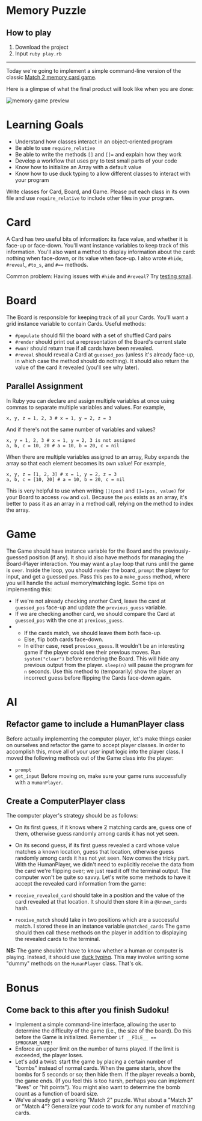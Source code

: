 # Memory Puzzle

## How to play
1. Download the project
2. Input `ruby play.rb`
 
 --- 
 

Today we're going to implement a simple command-line version of the classic [Match 2 memory card game](http://mypuzzle.org/find-the-pair).



Here is a glimpse of what the final product will look like when you are done:

![memory game preview](https://github.com/yuichiu416/memory_game/blob/master/memory.gif "gif")

# Learning Goals
* Understand how classes interact in an object-oriented program
* Be able to use `require_relative`
* Be able to write the methods `[]` and `[]=` and explain how they work
* Develop a workflow that uses pry to test small parts of your code
* Know how to initialize an Array with a default value
* Know how to use duck typing to allow different classes to interact with your program

Write classes for Card, Board, and Game. Please put each class in its own file and use `require_relative` to include other files in your program.

# Card
A Card has two useful bits of information: its face value, and whether it is face-up or face-down. You'll want instance variables to keep track of this information. You'll also want a method to display information about the card: nothing when face-down, or its value when face-up. I also wrote `#hide`, `#reveal`, `#to_s`, and `#==` methods.

Common problem: Having issues with `#hide` and `#reveal`? Try [testing small](https://open.appacademy.io/learn/swe-online/ruby/testing-small--from-memory-puzzle-). 

# Board
The Board is responsible for keeping track of all your Cards. You'll want a grid instance variable to contain Cards. Useful methods:

* `#populate` should fill the board with a set of shuffled Card pairs
* `#render` should print out a representation of the Board's current state
* `#won?` should return true if all cards have been revealed.
* `#reveal` should reveal a Card at `guessed_pos` (unless it's already face-up, in which case the method should do nothing). It should also return the value of the card it revealed (you'll see why later).

## Parallel Assignment
In Ruby you can declare and assign multiple variables at once using commas to separate multiple variables and values. For example,

```
x, y, z = 1, 2, 3 # x = 1, y = 2, z = 3
```

And if there's not the same number of variables and values?

```
x, y = 1, 2, 3 # x = 1, y = 2, 3 is not assigned
a, b, c = 10, 20 # a = 10, b = 20, c = nil
```

When there are multiple variables assigned to an array, Ruby expands the array so that each element becomes its own value! For example,

```
x, y, z = [1, 2, 3] # x = 1, y = 2, z = 3
a, b, c = [10, 20] # a = 10, b = 20, c = nil
```

This is very helpful to use when writing `[](pos)` and `[]=(pos, value)` for your Board to access `row` and `col`. Because the `pos` exists as an array, it's better to pass it as an array in a method call, relying on the method to index the array.

# Game
The Game should have instance variable for the Board and the previously-guessed position (if any). It should also have methods for managing the Board-Player interaction. You may want a `play` loop that runs until the game is `over`. Inside the loop, you should `render` the board, `prompt` the player for input, and get a guessed `pos`. Pass this `pos` to a `make_guess` method, where you will handle the actual memory/matching logic. Some tips on implementing this:

* If we're not already checking another Card, leave the card at `guessed_pos` face-up and update the `previous_guess` variable.
* If we are checking another card, we should compare the Card at `guessed_pos` with the one at `previous_guess`.
* 
    * If the cards match, we should leave them both face-up.
    * Else, flip both cards face-down.
    * In either case, reset `previous_guess`.
It wouldn't be an interesting game if the player could see their previous moves. Run `system("clear")` before rendering the Board. This will hide any previous output from the player. `sleep(n)` will pause the program for `n` seconds. Use this method to (temporarily) show the player an incorrect guess before flipping the Cards face-down again.

# AI
## Refactor game to include a HumanPlayer class
Before actually implementing the computer player, let's make things easier on ourselves and refactor the game to accept player classes. In order to accomplish this, move all of your user input logic into the player class. I moved the following methods out of the Game class into the player:

* `prompt`
* `get_input`
Before moving on, make sure your game runs successfully with a `HumanPlayer`.

## Create a ComputerPlayer class
The computer player's strategy should be as follows:

* On its first guess, if it knows where 2 matching cards are, guess one of them, otherwise guess randomly among cards it has not yet seen.
* On its second guess, if its first guess revealed a card whose value matches a known location, guess that location, otherwise guess randomly among cards it has not yet seen.
Now comes the tricky part. With the HumanPlayer, we didn't need to explicitly receive the data from the card we're flipping over; we just read it off the terminal output. The computer won't be quite so savvy. Let's write some methods to have it accept the revealed card information from the game:

* `receive_revealed_card` should take in a position and the value of the card revealed at that location. It should then store it in a `@known_cards` hash.
* `receive_match` should take in two positions which are a successful match. I stored these in an instance variable `@matched_cards`
The game should then call these methods on the player in addition to displaying the revealed cards to the terminal.

**NB:** The game shouldn't have to know whether a human or computer is playing. Instead, it should use [duck typing](http://rubylearning.com/satishtalim/duck_typing.html). This may involve writing some "dummy" methods on the `HumanPlayer` class. That's ok.

# Bonus
## Come back to this after you finish Sudoku!

* Implement a simple command-line interface, allowing the user to determine the difficulty of the game (i.e., the size of the board). Do this before the Game is initialized. Remember `if __FILE__ == $PROGRAM_NAME!`
* Enforce an upper limit on the number of turns played. If the limit is exceeded, the player loses.
* Let's add a twist: start the game by placing a certain number of "bombs" instead of normal cards. When the game starts, show the bombs for 5 seconds or so; then hide them. If the player reveals a bomb, the game ends. (If you feel this is too harsh, perhaps you can implement "lives" or "hit points"). You might also want to determine the bomb count as a function of board size.
* We've already got a working "Match 2" puzzle. What about a "Match 3" or "Match 4"? Generalize your code to work for any number of matching cards.
